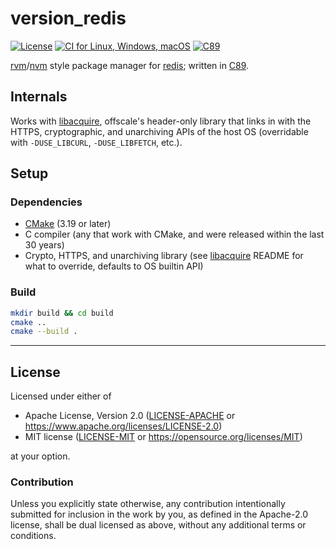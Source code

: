 version_redis
=============
[![License](https://img.shields.io/badge/license-Apache--2.0%20OR%20MIT-blue.svg)](https://opensource.org/licenses/Apache-2.0)
[![CI for Linux, Windows, macOS](https://github.com/offscale/version_redis/workflows/CI%20for%20Linux,%20Windows,%20macOS/badge.svg)](https://github.com/offscale/version_redis/actions)
[![C89](https://img.shields.io/badge/C-89-blue)](https://en.wikipedia.org/wiki/C89_(C_version))

[rvm](https://rvm.io)/[nvm](https://github.com/nvm-sh/nvm) style package manager for [redis](https://redis.io); written in [C89](https://en.wikipedia.org/wiki/C89_(C_version)).

## Internals

Works with [libacquire](https://github.com/offscale/libacquire), offscale's header-only library that links in with the HTTPS, cryptographic, and unarchiving APIs of the host OS (overridable with `-DUSE_LIBCURL`, `-DUSE_LIBFETCH`, etc.).

## Setup

### Dependencies

  - [CMake](https://cmake.org) (3.19 or later)
  - C compiler (any that work with CMake, and were released within the last 30 years)
  - Crypto, HTTPS, and unarchiving library (see [libacquire](https://github.com/offscale/libacquire) README for what to override, defaults to OS builtin API)

### Build

```bash
mkdir build && cd build
cmake ..
cmake --build .
```

---

## License

Licensed under either of

- Apache License, Version 2.0 ([LICENSE-APACHE](LICENSE-APACHE) or <https://www.apache.org/licenses/LICENSE-2.0>)
- MIT license ([LICENSE-MIT](LICENSE-MIT) or <https://opensource.org/licenses/MIT>)

at your option.

### Contribution

Unless you explicitly state otherwise, any contribution intentionally submitted
for inclusion in the work by you, as defined in the Apache-2.0 license, shall be
dual licensed as above, without any additional terms or conditions.
